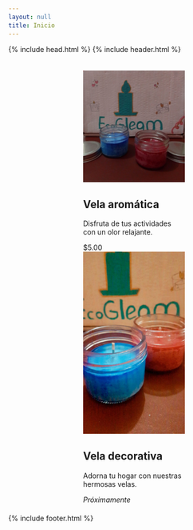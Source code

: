 ```yaml
---
layout: null
title: Inicio
---
```


{% include head.html %}
{% include header.html %}
<main>
     <main style="padding: 20px 150px">
        <div class="product-card">
            <img class="product-image" src="assets/img/ecogleam-01.jpeg" alt="Producto 1">
            <div class="product-info">
                <h2 class="product-name">Vela aromática </h2>
                <p class="product-description"> Disfruta de tus actividades con un olor relajante. </p>
                <span class="product-price">$5.00</span>
            </div>
        </div>
        <div class="product-card">
            <img class="product-image" src="assets/img/ecogleam-09.jpeg" alt="Producto 2">
            <div class="product-info">
                <h2 class="product-name"> Vela decorativa </h2>
                <p class="product-description">Adorna tu hogar con nuestras hermosas velas.</p>
                <span class="product-price"><i>Próximamente</i></span>
            </div>
        </div>
        <!-- Puedes agregar más tarjetas de productos aquí -->
    </main>
</main>
{% include footer.html %}